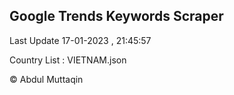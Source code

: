 

## Google Trends Keywords Scraper 
 
Last Update 17-01-2023 , 21:45:57

Country List :
VIETNAM.json



© Abdul Muttaqin 

